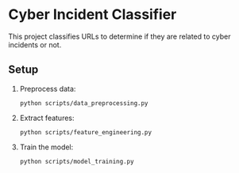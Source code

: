 # Cyber Incident Classifier

This project classifies URLs to determine if they are related to cyber incidents or not.

## Setup

1. Preprocess data:
   ```
   python scripts/data_preprocessing.py
   ```

2. Extract features:
   ```
   python scripts/feature_engineering.py
   ```

3. Train the model:
   ```
   python scripts/model_training.py
   ```
